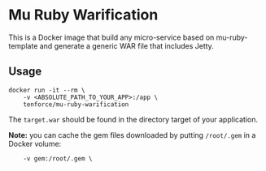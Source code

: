 Mu Ruby Warification
====================

This is a Docker image that build any micro-service based on mu-ruby-template
and generate a generic WAR file that includes Jetty.

Usage
-----

```
docker run -it --rm \
    -v <ABSOLUTE_PATH_TO_YOUR_APP>:/app \
    tenforce/mu-ruby-warification
```

The `target.war` should be found in the directory target of your application.

**Note:** you can cache the gem files downloaded by putting `/root/.gem` in a
Docker volume:

```
    -v gem:/root/.gem \
```
